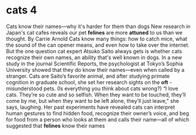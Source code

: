 # cats 4

Cats know their names—why it's harder for them than dogs
New research in Japan's cat cafes reveals our pet  **felines**  are more  **attuned**  to us than we thought.
By Carrie Arnold
Cats know many things: how to catch mice, what the sound of the can opener means, and even how to take over the internet.
But the one question cat expert Atsuko Saito always gets is whether cats recognize their own names, an ability that's well known in dogs.
In a new study in the journal Scientific Reports, the psychologist at Tokyo’s Sophia University showed that they do know their names—even when called by a stranger.
Cats are Saito’s favorite animal, and after studying primate cognition in graduate school, she set her research sights on the  **oft** -misunderstood pets. (Is everything you think about cats wrong?)
“I love cats. They’re so cute and so selfish. When they want to be touched, they’ll come by me, but when they want to be left alone, they’ll just leave,” she says, laughing.
Her past experiments have revealed cats can interpret human gestures to find hidden food, recognize their owner’s voice, and beg for food from a person who looks at them and calls their name—all of which suggested that  **felines**  know their names
 
